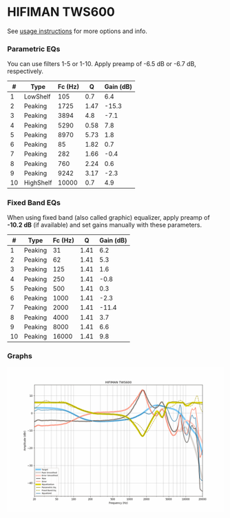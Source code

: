 # HIFIMAN TWS600
See [usage instructions](https://github.com/jaakkopasanen/AutoEq#usage) for more options and info.

### Parametric EQs
You can use filters 1-5 or 1-10. Apply preamp of -6.5 dB or -6.7 dB, respectively.

|   # | Type      |   Fc (Hz) |    Q |   Gain (dB) |
|-----|-----------|-----------|------|-------------|
|   1 | LowShelf  |       105 | 0.7  |         6.4 |
|   2 | Peaking   |      1725 | 1.47 |       -15.3 |
|   3 | Peaking   |      3894 | 4.8  |        -7.1 |
|   4 | Peaking   |      5290 | 0.58 |         7.8 |
|   5 | Peaking   |      8970 | 5.73 |         1.8 |
|   6 | Peaking   |        85 | 1.82 |         0.7 |
|   7 | Peaking   |       282 | 1.66 |        -0.4 |
|   8 | Peaking   |       760 | 2.24 |         0.6 |
|   9 | Peaking   |      9242 | 3.17 |        -2.3 |
|  10 | HighShelf |     10000 | 0.7  |         4.9 |

### Fixed Band EQs
When using fixed band (also called graphic) equalizer, apply preamp of **-10.2 dB** (if available) and set gains manually with these parameters.

|   # | Type    |   Fc (Hz) |    Q |   Gain (dB) |
|-----|---------|-----------|------|-------------|
|   1 | Peaking |        31 | 1.41 |         6.2 |
|   2 | Peaking |        62 | 1.41 |         5.3 |
|   3 | Peaking |       125 | 1.41 |         1.6 |
|   4 | Peaking |       250 | 1.41 |        -0.8 |
|   5 | Peaking |       500 | 1.41 |         0.3 |
|   6 | Peaking |      1000 | 1.41 |        -2.3 |
|   7 | Peaking |      2000 | 1.41 |       -11.4 |
|   8 | Peaking |      4000 | 1.41 |         3.7 |
|   9 | Peaking |      8000 | 1.41 |         6.6 |
|  10 | Peaking |     16000 | 1.41 |         9.8 |

### Graphs
![](./HIFIMAN%20TWS600.png)
